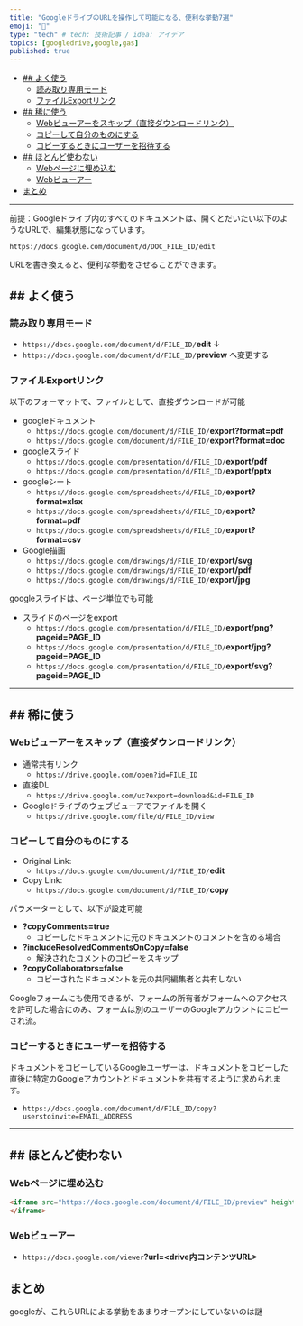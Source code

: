 ```yaml
---
title: "GoogleドライブのURLを操作して可能になる、便利な挙動7選"
emoji: "🕌"
type: "tech" # tech: 技術記事 / idea: アイデア
topics: [googledrive,google,gas]
published: true
---
```


- [## よく使う](#-よく使う)
  - [読み取り専用モード](#読み取り専用モード)
  - [ファイルExportリンク](#ファイルexportリンク)
- [## 稀に使う](#-稀に使う)
  - [Webビューアーをスキップ（直接ダウンロードリンク）](#webビューアーをスキップ直接ダウンロードリンク)
  - [コピーして自分のものにする](#コピーして自分のものにする)
  - [コピーするときにユーザーを招待する](#コピーするときにユーザーを招待する)
- [## ほとんど使わない](#-ほとんど使わない)
  - [Webページに埋め込む](#webページに埋め込む)
  - [Webビューアー](#webビューアー)
- [まとめ](#まとめ)

------

前提：Googleドライブ内のすべてのドキュメントは、開くとだいたい以下のようなURLで、編集状態になっています。

`https://docs.google.com/document/d/DOC_FILE_ID/edit`

URLを書き換えると、便利な挙動をさせることができます。

## ## よく使う

### 読み取り専用モード

- `https://docs.google.com/document/d/FILE_ID/`**edit**
    ↓
- `https://docs.google.com/document/d/FILE_ID/`**preview**
    へ変更する

### ファイルExportリンク

以下のフォーマットで、ファイルとして、直接ダウンロードが可能

- googleドキュメント
  - `https://docs.google.com/document/d/FILE_ID/`**export?format=pdf**
  - `https://docs.google.com/document/d/FILE_ID/`**export?format=doc**
- googleスライド
  - `https://docs.google.com/presentation/d/FILE_ID/`**export/pdf**
  - `https://docs.google.com/presentation/d/FILE_ID/`**export/pptx**
- googleシート
  - `https://docs.google.com/spreadsheets/d/FILE_ID/`**export?format=xlsx**
  - `https://docs.google.com/spreadsheets/d/FILE_ID/`**export?format=pdf**
  - `https://docs.google.com/spreadsheets/d/FILE_ID/`**export?format=csv**
- Google描画
  - `https://docs.google.com/drawings/d/FILE_ID/`**export/svg**
  - `https://docs.google.com/drawings/d/FILE_ID/`**export/pdf**
  - `https://docs.google.com/drawings/d/FILE_ID/`**export/jpg**

googleスライドは、ページ単位でも可能

- スライドのページをexport
  - `https://docs.google.com/presentation/d/FILE_ID/`**export/png?pageid=PAGE_ID**
  - `https://docs.google.com/presentation/d/FILE_ID/`**export/jpg?pageid=PAGE_ID**
  - `https://docs.google.com/presentation/d/FILE_ID/`**export/svg?pageid=PAGE_ID**

------

## ## 稀に使う

### Webビューアーをスキップ（直接ダウンロードリンク）

- 通常共有リンク
  - `https://drive.google.com/open?id=FILE_ID`
- 直接DL
  - `https://drive.google.com/uc?export=download&id=FILE_ID`
- Googleドライブのウェブビューアでファイルを開く
  - `https://drive.google.com/file/d/FILE_ID/view`

### コピーして自分のものにする

- Original Link:
  - `https://docs.google.com/document/d/FILE_ID/`**edit**
- Copy Link:
  - `https://docs.google.com/document/d/FILE_ID/`**copy**

パラメーターとして、以下が設定可能

- **?copyComments=true**
  - コピーしたドキュメントに元のドキュメントのコメントを含める場合
- **?includeResolvedCommentsOnCopy=false**
  - 解決されたコメントのコピーをスキップ
- **?copyCollaborators=false**
  - コピーされたドキュメントを元の共同編集者と共有しない

Googleフォームにも使用できるが、フォームの所有者がフォームへのアクセスを許可した場合にのみ、フォームは別のユーザーのGoogleアカウントにコピーされ流。

### コピーするときにユーザーを招待する

ドキュメントをコピーしているGoogleユーザーは、ドキュメントをコピーした直後に特定のGoogleアカウントとドキュメントを共有するように求められます。

- `https://docs.google.com/document/d/FILE_ID/copy?userstoinvite=EMAIL_ADDRESS`

------

## ## ほとんど使わない

### Webページに埋め込む

```html
<iframe src="https://docs.google.com/document/d/FILE_ID/preview" height="600px" width=“800px" allowfullscreen>
</iframe>
```

### Webビューアー

- `https://docs.google.com/viewer`**?url=<drive内コンテンツURL>**

## まとめ

googleが、これらURLによる挙動をあまりオープンにしていないのは謎
